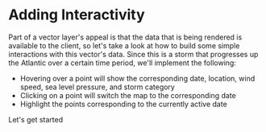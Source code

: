 # Adding Interactivity

Part of a vector layer's appeal is that the data that is being rendered is available to the client, so let's take a look at how to build some simple interactions with this vector's data. Since this is a storm that progresses up the Atlantic over a certain time period, we'll implement the following:

* Hovering over a point will show the corresponding date, location, wind speed, sea level pressure, and storm category
* Clicking on a point will switch the map to the corresponding date
* Highlight the points corresponding to the currently active date

Let's get started